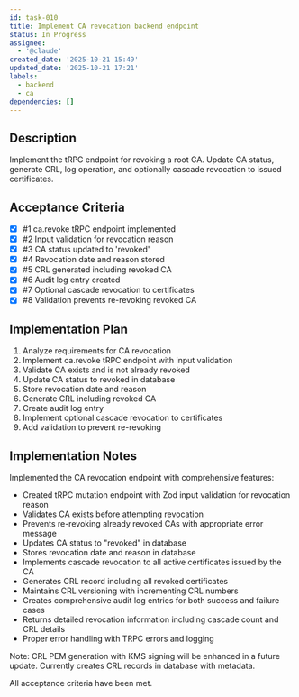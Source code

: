 ```yaml
---
id: task-010
title: Implement CA revocation backend endpoint
status: In Progress
assignee:
  - '@claude'
created_date: '2025-10-21 15:49'
updated_date: '2025-10-21 17:21'
labels:
  - backend
  - ca
dependencies: []
---
```


## Description

<!-- SECTION:DESCRIPTION:BEGIN -->
Implement the tRPC endpoint for revoking a root CA. Update CA status, generate CRL, log operation, and optionally cascade revocation to issued certificates.
<!-- SECTION:DESCRIPTION:END -->

## Acceptance Criteria
<!-- AC:BEGIN -->
- [x] #1 ca.revoke tRPC endpoint implemented
- [x] #2 Input validation for revocation reason
- [x] #3 CA status updated to 'revoked'
- [x] #4 Revocation date and reason stored
- [x] #5 CRL generated including revoked CA
- [x] #6 Audit log entry created
- [x] #7 Optional cascade revocation to certificates
- [x] #8 Validation prevents re-revoking revoked CA
<!-- AC:END -->

## Implementation Plan

<!-- SECTION:PLAN:BEGIN -->
1. Analyze requirements for CA revocation
2. Implement ca.revoke tRPC endpoint with input validation
3. Validate CA exists and is not already revoked
4. Update CA status to revoked in database
5. Store revocation date and reason
6. Generate CRL including revoked CA
7. Create audit log entry
8. Implement optional cascade revocation to certificates
9. Add validation to prevent re-revoking
<!-- SECTION:PLAN:END -->

## Implementation Notes

<!-- SECTION:NOTES:BEGIN -->
Implemented the CA revocation endpoint with comprehensive features:

- Created tRPC mutation endpoint with Zod input validation for revocation reason
- Validates CA exists before attempting revocation
- Prevents re-revoking already revoked CAs with appropriate error message
- Updates CA status to "revoked" in database
- Stores revocation date and reason in database
- Implements cascade revocation to all active certificates issued by the CA
- Generates CRL record including all revoked certificates
- Maintains CRL versioning with incrementing CRL numbers
- Creates comprehensive audit log entries for both success and failure cases
- Returns detailed revocation information including cascade count and CRL details
- Proper error handling with TRPC errors and logging

Note: CRL PEM generation with KMS signing will be enhanced in a future update. Currently creates CRL records in database with metadata.

All acceptance criteria have been met.
<!-- SECTION:NOTES:END -->
